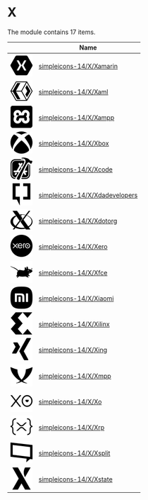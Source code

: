 # X

The module contains 17 items.



| |Name|
|:---:|---|
| ![illustration of simpleicons-14/X/Xamarin](../../simpleicons-14/X/Xamarin.png) | [simpleicons-14/X/Xamarin](../../simpleicons-14/X/Xamarin.md) |
| ![illustration of simpleicons-14/X/Xaml](../../simpleicons-14/X/Xaml.png) | [simpleicons-14/X/Xaml](../../simpleicons-14/X/Xaml.md) |
| ![illustration of simpleicons-14/X/Xampp](../../simpleicons-14/X/Xampp.png) | [simpleicons-14/X/Xampp](../../simpleicons-14/X/Xampp.md) |
| ![illustration of simpleicons-14/X/Xbox](../../simpleicons-14/X/Xbox.png) | [simpleicons-14/X/Xbox](../../simpleicons-14/X/Xbox.md) |
| ![illustration of simpleicons-14/X/Xcode](../../simpleicons-14/X/Xcode.png) | [simpleicons-14/X/Xcode](../../simpleicons-14/X/Xcode.md) |
| ![illustration of simpleicons-14/X/Xdadevelopers](../../simpleicons-14/X/Xdadevelopers.png) | [simpleicons-14/X/Xdadevelopers](../../simpleicons-14/X/Xdadevelopers.md) |
| ![illustration of simpleicons-14/X/Xdotorg](../../simpleicons-14/X/Xdotorg.png) | [simpleicons-14/X/Xdotorg](../../simpleicons-14/X/Xdotorg.md) |
| ![illustration of simpleicons-14/X/Xero](../../simpleicons-14/X/Xero.png) | [simpleicons-14/X/Xero](../../simpleicons-14/X/Xero.md) |
| ![illustration of simpleicons-14/X/Xfce](../../simpleicons-14/X/Xfce.png) | [simpleicons-14/X/Xfce](../../simpleicons-14/X/Xfce.md) |
| ![illustration of simpleicons-14/X/Xiaomi](../../simpleicons-14/X/Xiaomi.png) | [simpleicons-14/X/Xiaomi](../../simpleicons-14/X/Xiaomi.md) |
| ![illustration of simpleicons-14/X/Xilinx](../../simpleicons-14/X/Xilinx.png) | [simpleicons-14/X/Xilinx](../../simpleicons-14/X/Xilinx.md) |
| ![illustration of simpleicons-14/X/Xing](../../simpleicons-14/X/Xing.png) | [simpleicons-14/X/Xing](../../simpleicons-14/X/Xing.md) |
| ![illustration of simpleicons-14/X/Xmpp](../../simpleicons-14/X/Xmpp.png) | [simpleicons-14/X/Xmpp](../../simpleicons-14/X/Xmpp.md) |
| ![illustration of simpleicons-14/X/Xo](../../simpleicons-14/X/Xo.png) | [simpleicons-14/X/Xo](../../simpleicons-14/X/Xo.md) |
| ![illustration of simpleicons-14/X/Xrp](../../simpleicons-14/X/Xrp.png) | [simpleicons-14/X/Xrp](../../simpleicons-14/X/Xrp.md) |
| ![illustration of simpleicons-14/X/Xsplit](../../simpleicons-14/X/Xsplit.png) | [simpleicons-14/X/Xsplit](../../simpleicons-14/X/Xsplit.md) |
| ![illustration of simpleicons-14/X/Xstate](../../simpleicons-14/X/Xstate.png) | [simpleicons-14/X/Xstate](../../simpleicons-14/X/Xstate.md) |



